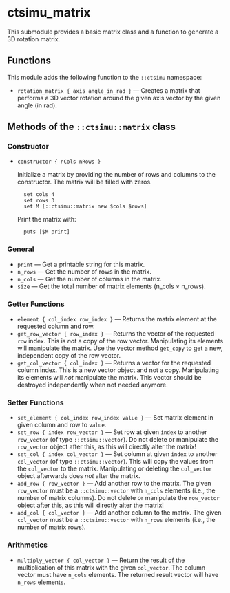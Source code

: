 # ctsimu_matrix
This submodule provides a basic matrix class and a function to generate a 3D rotation matrix.

## Functions

This module adds the following function to the `::ctsimu` namespace:

* `rotation_matrix { axis angle_in_rad }` — Creates a matrix that performs a 3D vector rotation around the given axis vector by the given angle (in rad).

## Methods of the `::ctsimu::matrix` class

### Constructor

* `constructor { nCols nRows }`
    
    Initialize a matrix by providing the number of rows and columns to the constructor. The matrix will be filled with zeros.

        set cols 4
        set rows 3
        set M [::ctsimu::matrix new $cols $rows]

    Print the matrix with:

        puts [$M print]

### General

* `print` — Get a printable string for this matrix.
* `n_rows` — Get the number of rows in the matrix.
* `n_cols` — Get the number of columns in the matrix.
* `size` — Get the total number of matrix elements (n_cols × n_rows).

### Getter Functions

* `element { col_index row_index }` — Returns the matrix element at the requested column and row.
* `get_row_vector { row_index }` — Returns the vector of the requested `row` index. This is *not* a copy of the row vector. Manipulating its elements will manipulate the matrix. Use the vector method `get_copy` to get a new, independent copy of the row vector.
* `get_col_vector { col_index }` — Returns a vector for the requested column index. This is a new vector object and not a copy. Manipulating its elements will *not* manipulate the matrix. This vector should be destroyed independently when not needed anymore.

### Setter Functions

* `set_element { col_index row_index value }` — Set matrix element in given column and row to `value`.
* `set_row { index row_vector }` — Set row at given `index` to another `row_vector` (of type `::ctsimu::vector`). Do not delete or manipulate the `row_vector` object after this, as this will directly alter the matrix!
* `set_col { index col_vector }` — Set column at given `index` to another `col_vector` (of type `::ctsimu::vector`). This will copy the values from the `col_vector` to the matrix. Manipulating or deleting the `col_vector` object afterwards does *not* alter the matrix.
* `add_row { row_vector }` — Add another row to the matrix. The given `row_vector` must be a `::ctsimu::vector` with `n_cols` elements (i.e., the number of matrix columns). Do not delete or manipulate the `row_vector` object after this, as this will directly alter the matrix!
* `add_col { col_vector }` — Add another column to the matrix. The given `col_vector` must be a `::ctsimu::vector` with `n_rows` elements (i.e., the number of matrix rows).

### Arithmetics

* `multiply_vector { col_vector }` — Return the result of the multiplication of this matrix with the given `col_vector`. The column vector must have `n_cols` elements. The returned result vector will have `n_rows` elements.